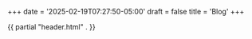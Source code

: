 +++
date = '2025-02-19T07:27:50-05:00'
draft = false
title = 'Blog'
+++

{{ partial "header.html" . }}

